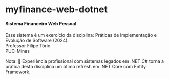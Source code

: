 # myfinance-web-dotnet

#### Sistema Financeiro Web Pessoal

Esse sistema é um exercício da disciplina: Práticas de Implementação e Evolução de Software (2024).  
Professor Filipe Tório  
PUC-Minas  

Nota:
📝 Experiência profissional com sistemas legados em .NET C# torna a prática desta disciplina um ótimo refresh em .NET Core com Entity Framework.